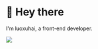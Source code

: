 # 👋 Hey there

I'm luoxuhai, a front-end developer.

![](https://github-readme-stats.vercel.app/api?username=luoxuhai)

